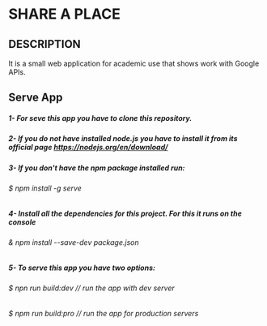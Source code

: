 # SHARE A PLACE

## DESCRIPTION

It is a small web application for academic use that shows work with Google APIs.

## Serve App

##### 1- For seve this app you have to clone this repository. 
##### 2- If you do not have installed node.js you have to install it from its official page https://nodejs.org/en/download/
##### 3- If you don't have the npm package installed run:
###### $    npm install -g serve
##### 4- Install all the dependencies for this project. For this it runs on the console
###### &    npm install --save-dev package.json 
##### 5- To serve this app you have two options:
###### $    npn run build:dev // run the app with dev server
###### $    npm run build:pro // run the app for production servers
